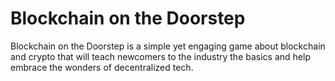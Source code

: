 # Blockchain on the Doorstep

Blockchain on the Doorstep is a simple yet engaging game about blockchain and crypto that will teach newcomers to the industry the basics and help embrace the wonders of decentralized tech.
